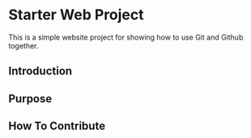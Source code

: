 # Starter Web Project

This is a simple website project for showing how to use Git and Github together.

## Introduction

## Purpose

## How To Contribute